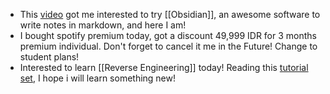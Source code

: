 - This [video](https://www.youtube.com/watch?v=lCO31iiZtHQ) got me interested to try [[Obsidian]], an awesome software to write notes in markdown, and here I am!
- I bought spotify premium today, got a discount 49,999 IDR for 3 months premium individual. Don't forget to cancel it me in the Future! Change to student plans!
- Interested to learn [[Reverse Engineering]] today! Reading this [tutorial set](https://0xinfection.github.io/reversing/), I hope i will learn something new!